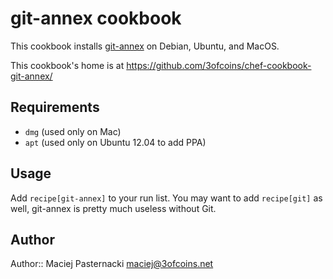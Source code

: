 git-annex cookbook
==================

This cookbook installs [git-annex](http://git-annex.branchable.com/)
on Debian, Ubuntu, and MacOS.

This cookbook's home is at https://github.com/3ofcoins/chef-cookbook-git-annex/

Requirements
------------

 - `dmg` (used only on Mac)
 - `apt` (used only on Ubuntu 12.04 to add PPA)

Usage
-----

Add `recipe[git-annex]` to your run list. You may want to add
`recipe[git]` as well, git-annex is pretty much useless without Git.

Author
------

Author:: Maciej Pasternacki <maciej@3ofcoins.net>
